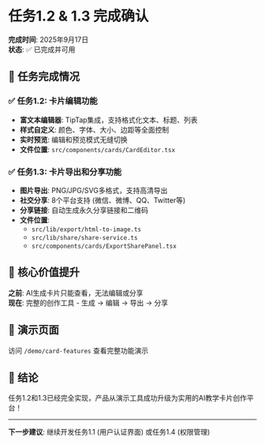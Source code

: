 # 任务1.2 & 1.3 完成确认

**完成时间**: 2025年9月17日  
**状态**: ✅ 已完成并可用

## 🎯 任务完成情况

### ✅ 任务1.2: 卡片编辑功能
- **富文本编辑器**: TipTap集成，支持格式化文本、标题、列表
- **样式自定义**: 颜色、字体、大小、边距等全面控制
- **实时预览**: 编辑和预览模式无缝切换
- **文件位置**: `src/components/cards/CardEditor.tsx`

### ✅ 任务1.3: 卡片导出和分享功能
- **图片导出**: PNG/JPG/SVG多格式，支持高清导出
- **社交分享**: 8个平台支持 (微信、微博、QQ、Twitter等)
- **分享链接**: 自动生成永久分享链接和二维码
- **文件位置**: 
  - `src/lib/export/html-to-image.ts`
  - `src/lib/share/share-service.ts`
  - `src/components/cards/ExportSharePanel.tsx`

## 🚀 核心价值提升

**之前**: AI生成卡片只能查看，无法编辑或分享  
**现在**: 完整的创作工具 - 生成 → 编辑 → 导出 → 分享

## 📱 演示页面

访问 `/demo/card-features` 查看完整功能演示

## 🎉 结论

任务1.2和1.3已经完全实现，产品从演示工具成功升级为实用的AI教学卡片创作平台！

---
**下一步建议**: 继续开发任务1.1 (用户认证界面) 或任务1.4 (权限管理)